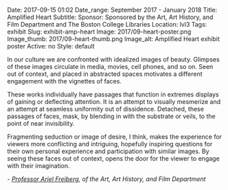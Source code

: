 Date: 2017-09-15 01:02
Date_range: September 2017 - January 2018
Title: Amplified Heart
Subtitle:
Sponsor: Sponsored by the Art, Art History, and Film Department and The Boston College Libraries
Location: lvl3
Tags: exhibit
Slug: exhibit-amp-heart
Image: 2017/09-heart-poster.png
Image_thumb: 2017/09-heart-thumb.png
Image_alt: Amplified Heart exhibit poster
Active: no
Style: default

In our culture we are confronted with idealized images of beauty. Glimpses of these images circulate in media, movies, cell phones, and so on. Seen out of context, and placed in abstracted spaces motivates a different engagement with the vignettes of faces. 

These works individually have passages that function in extremes displays of gaining or deflecting attention. It is an attempt to visually mesmerize and an attempt at seamless uniformity out of dissidence.  Detached, these passages of faces, mask, by blending in with the substrate or veils, to the point of near invisibility. 

Fragmenting seduction or image of desire, I think, makes the experience for  viewers more conflicting and intriguing, hopefully inspiring questions for their own personal experience and participation with similar images.  By seeing these faces out of context, opens the door for the viewer to engage with their imagination.


<em>- <a href="https://arielbassonfreiberg.com/" target="_blank" rel="noopener">Professor Ariel Freiberg</a>, of the Art, Art History, and Film Department</em>